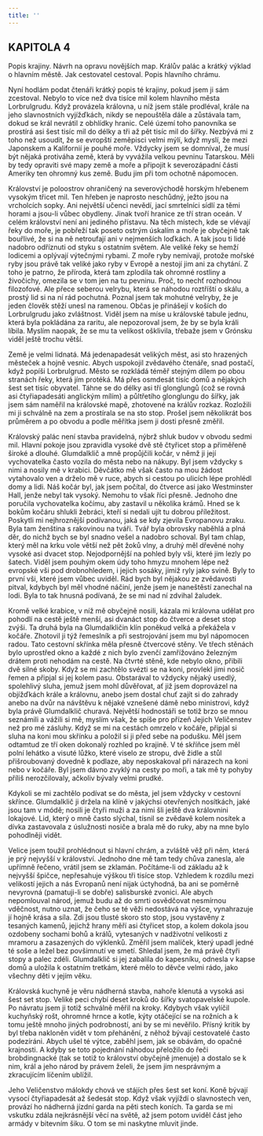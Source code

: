 ```yaml
---
title: ''
---
```


## KAPITOLA 4

Popis krajiny. Návrh na opravu novějších map. Králův palác a krátký výklad o hlavním městě. Jak cestovatel cestoval. Popis hlavního chrámu.

Nyní hodlám podat čtenáři krátký popis té krajiny, pokud jsem ji sám zcestoval. Nebylo to více než dva tisíce mil kolem hlavního města Lorbrulgrudu. Když provázela královna, u níž jsem stále prodléval, krále na jeho slavnostních vyjížďkách, nikdy se nepouštěla dále a zůstávala tam, dokud se král nevrátil z obhlídky hranic. Celé území toho panovníka se prostírá asi šest tisíc mil do délky a tři až pět tisíc mil do šířky. Nezbývá mi z toho než usoudit, že se evropští zeměpisci velmi mýlí, když myslí, že mezi Japonskem a Kalifornií je pouhé moře. Vždycky jsem se domníval, že musí být nějaká protiváha země, která by vyvážila velkou pevninu Tatarskou. Měli by tedy opraviti své mapy země a moře a připojit k severozápadní části Ameriky ten ohromný kus země. Budu jim při tom ochotně nápomocen.

Království je poloostrov ohraničený na severovýchodě horským hřebenem vysokým třicet mil. Ten hřeben je naprosto neschůdný, ježto jsou na vrcholcích sopky. Ani největší učenci nevědí, jací smrtelníci sídlí za těmi horami a jsou-li vůbec obydleny. Jinak tvoří hranice ze tří stran oceán. V celém království není ani jediného přístavu. Na těch místech, kde se vlévají řeky do moře, je pobřeží tak poseto ostrým úskalím a moře je obyčejně tak bouřlivé, že si na ně netroufají ani v nejmenších loďkách. A tak jsou ti lidé nadobro odříznuti od styku s ostatním světem. Ale veliké řeky se hemží lodicemi a oplývají výtečnými rybami. Z moře ryby nemívají, protože mořské ryby jsou právě tak veliké jako ryby v Evropě a nestojí jim ani za chytání. Z toho je patrno, že příroda, která tam zplodila tak ohromné rostliny a živočichy, omezila se v tom jen na tu pevninu. Proč, to nechť rozhodnou filozofové. Ale přece seberou velrybu, která se náhodou roztříští o skálu, a prostý lid si na ní rád pochutná. Poznal jsem tak mohutné velryby, že je jeden člověk stěží unesl na ramenou. Občas je přinášejí v koších do Lorbrulgrudu jako zvláštnost. Viděl jsem na míse u královské tabule jednu, která byla pokládána za raritu, ale nepozoroval jsem, že by se byla králi líbila. Myslím naopak, že se mu ta velikost ošklivila, třebaže jsem v Grónsku viděl ještě trochu větší.

Země je velmi lidnatá. Má jedenapadesát velikých měst, asi sto hrazených městeček a hojně vesnic. Abych uspokojil zvědavého čtenáře, snad postačí, když popíši Lorbrulgrud. Město se rozkládá téměř stejným dílem po obou stranách řeky, která jím protéká. Má přes osmdesát tisíc domů a nějakých šest set tisíc obyvatel. Táhne se do délky asi tří glonglungů (což se rovná asi čtyřiapadesáti anglickým mílím) a půltřetího glonglungu do šířky, jak jsem sám naměřil na královské mapě, zhotovené na králův rozkaz. Rozložili mi ji schválně na zem a prostírala se na sto stop. Prošel jsem několikrát bos průměrem a po obvodu a podle měřítka jsem ji dosti přesně změřil.

Královský palác není stavba pravidelná, nýbrž shluk budov v obvodu sedmi mil. Hlavní pokoje jsou zpravidla vysoké dvě stě čtyřicet stop a přiměřeně široké a dlouhé. Glumdalklič a mně propůjčili kočár, v němž ji její vychovatelka často vozila do města nebo na nákupy. Byl jsem vždycky s nimi a nosily mě v krabici. Děvčátko mě však často na mou žádost vytahovalo ven a drželo mě v ruce, abych si cestou po ulicích lépe prohlédl domy a lidi. Náš kočár byl, jak jsem počítal, do čtverce asi jako Westminster Hall, jenže nebyl tak vysoký. Nemohu to však říci přesně. Jednoho dne poručila vychovatelka kočímu, aby zastavil u několika krámů. Hned se k bokům kočáru shlukli žebráci, kteří si nedali ujít tu dobrou příležitost. Poskytli mi nejhroznější podívanou, jaká se kdy zjevila Evropanovu zraku. Byla tam ženština s rakovinou na tváři. Tvář byla obrovsky naběhlá a plná děr, do nichž bych se byl snadno vešel a nadobro schoval. Byl tam chlap, který měl na krku vole větší než pět žoků vlny, a druhý měl dřevěné nohy vysoké asi dvacet stop. Nejodpornější na pohled byly vši, které jim lezly po šatech. Viděl jsem pouhým okem údy toho hmyzu mnohem lépe než evropské vši pod drobnohledem, i jejich sosáky, jimiž ryly jako svině. Byly to první vši, které jsem vůbec uviděl. Rád bych byl nějakou ze zvědavosti pitval, kdybych byl měl vhodné náčiní, jenže jsem je naneštěstí zanechal na lodi. Byla to tak hnusná podívaná, že se mi nad ní zdvihal žaludek.

Kromě velké krabice, v níž mě obyčejně nosili, kázala mi královna udělat pro pohodlí na cestě ještě menší, asi dvanáct stop do čtverce a deset stop zvýši. Ta druhá byla na Glumdalkličin klín poněkud velká a překážela v kočáře. Zhotovil ji týž řemeslník a při sestrojování jsem mu byl nápomocen radou. Tato cestovní skřínka měla přesně čtvercové stěny. Ve třech stěnách bylo uprostřed okno a každé z nich bylo zvenčí zamřížováno železným drátem proti nehodám na cestě. Na čtvrté stěně, kde nebylo okno, přibili dvě silné skoby. Když se mi zachtělo svézti se na koni, provlekl jimi nosič řemen a připjal si jej kolem pasu. Obstarával to vždycky nějaký usedlý, spolehlivý sluha, jemuž jsem mohl důvěřovat, ať již jsem doprovázel na objížďkách krále a královnu, anebo jsem dostal chuť zajít si do zahrady anebo na dvůr na návštěvu k nějaké vznešené dámě nebo ministrovi, když byla právě Glumdalklič churavá. Největší hodnostáři se totiž brzo se mnou seznámili a vážili si mě, myslím však, že spíše pro přízeň Jejich Veličenstev než pro mé zásluhy. Když se mi na cestách omrzelo v kočáře, připjal si sluha na koni mou skřínku a položil si ji před sebe na podušku. Měl jsem odtamtud ze tří oken dokonalý rozhled po krajině. V té skříňce jsem měl polní lehátko a visuté lůžko, které viselo ze stropu, dvě židle a stůl přišroubovaný dovedně k podlaze, aby neposkakoval při nárazech na koni nebo v kočáře. Byl jsem dávno zvyklý na cesty po moři, a tak mě ty pohyby příliš nerozčilovaly, ačkoliv bývaly velmi prudké.

Kdykoli se mi zachtělo podívat se do města, jel jsem vždycky v cestovní skřínce. Glumdalklič ji držela na klíně v jakýchsi otevřených nosítkách, jaké jsou tam v módě; nosili je čtyři muži a za nimi šli ještě dva královnini lokajové. Lid, který o mně často slýchal, tísnil se zvědavě kolem nosítek a dívka zastavovala z úslužnosti nosiče a brala mě do ruky, aby na mne bylo pohodlněji vidět.

Velice jsem toužil prohlédnout si hlavní chrám, a zvláště věž při něm, která je prý nejvyšší v království. Jednoho dne mě tam tedy chůva zanesla, ale upřímně řečeno, vrátil jsem se zklamán. Počítáme-li od základu až k nejvyšší špičce, nepřesahuje výškou tři tisíce stop. Vzhledem k rozdílu mezi velikostí jejich a nás Evropanů není nijak úctyhodná, ba ani se poměrně nevyrovná (pamatuji-li se dobře) salisburské zvonici. Ale abych nepomlouval národ, jemuž budu až do smrti osvědčovat nesmírnou vděčnost, nutno uznat, že čeho se té věži nedostává na výšce, vynahrazuje jí hojně krása a síla. Zdi jsou tlusté skoro sto stop, jsou vystavěny z tesaných kamenů, jejichž hrany měří asi čtyřicet stop, a kolem dokola jsou ozdobeny sochami bohů a králů, vytesaných v nadživotní velikosti z mramoru a zasazených do výklenků. Změřil jsem malíček, který upadl jedné té soše a ležel bez povšimnutí ve smetí. Shledal jsem, že má právě čtyři stopy a palec zdéli. Glumdalklič si jej zabalila do kapesníku, odnesla v kapse domů a uložila k ostatním tretkám, které mělo to děvče velmi rádo, jako všechny děti v jejím věku.

Královská kuchyně je věru nádherná stavba, nahoře klenutá a vysoká asi šest set stop. Veliké peci chybí deset kroků do šířky svatopavelské kupole. Po návratu jsem ji totiž schválně měřil na kroky. Kdybych však vylíčil kuchyňský rošt, ohromné hrnce a kotle, kýty otáčející se na rožních a k tomu ještě mnoho jiných podrobností, ani by se mi nevěřilo. Přísný kritik by byl třeba nakloněn vidět v tom přehánění, z něhož bývají cestovatelé často podezíráni. Abych ušel té výtce, zaběhl jsem, jak se obávám, do opačné krajnosti. A kdyby se toto pojednání náhodou přeložilo do řeči brobdingnacké (tak se totiž to království obyčejně jmenuje) a dostalo se k nim, král a jeho národ by právem želeli, že jsem jim nesprávným a zkracujícím líčením ublížil.

Jeho Veličenstvo málokdy chová ve stájích přes šest set koní. Koně bývají vysocí čtyřiapadesát až šedesát stop. Když však vyjíždí o slavnostech ven, provází ho nádherná jízdní garda na pěti stech koních. Ta garda se mi vskutku zdála nejkrásnější věcí na světě, až jsem potom uviděl část jeho armády v bitevním šiku. O tom se mi naskytne mluvit jinde.
